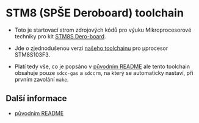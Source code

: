STM8 (SPŠE Deroboard) toolchain
================================

* Toto je startovací strom zdrojových kódů pro výuku Mikroprocesorové techniky
pro kit [STM8S Dero-board](https://gitlab.com/wykys/stm8s-dero-board).

* Jde o zjednodušenou verzi [našeho
toolchainu](https://github.com/spseol/STM8S-toolchain) pro µprocesor STM8S103F3.

* Platí tedy vše, co je popsáno v [původním
README](https://github.com/spseol/STM8S-toolchain/blob/main/README.md) ale tento toolchain obsahuje pouze `sdcc-gas` a `sdccrm`, na který se automaticky nastaví, při prvním zavolání `make`.

Další informace
-------------------

* [původním README](https://github.com/spseol/STM8S-toolchain/blob/main/README.md) 

